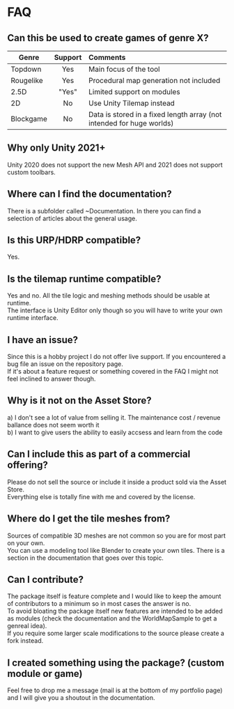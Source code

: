 # FAQ
## Can this be used to create games of genre X?
| Genre     | Support |  Comments                                                             |
|-----------|:-------:|:----------------------------------------------------------------------|
| Topdown   | Yes     | Main focus of the tool                                                |
| Rougelike | Yes     | Procedural map generation not included                                |
| 2.5D      | "Yes"   |  Limited support on modules                                           |
| 2D        | No      | Use Unity Tilemap instead                                             |
| Blockgame | No      | Data is stored in a fixed length array (not intended for huge worlds) |

## Why only Unity 2021+
Unity 2020 does not support the new Mesh API and 2021 does not support custom toolbars.

## Where can I find the documentation?
There is a subfolder called ~Documentation. In there you can find a selection of articles about the general usage.

## Is this URP/HDRP compatible?
Yes.

## Is the tilemap runtime compatible?
Yes and no. All the tile logic and meshing methods should be usable at runtime.<br>
The interface is Unity Editor only though so you will have to write your own runtime interface.

## I have an issue?
Since this is a hobby project I do not offer live support. If you encountered a bug file an issue on the repository page. <br>
If it's about a feature request or something covered in the FAQ I might not feel inclined to answer though.

## Why is it not on the Asset Store?
a) I don't see a lot of value from selling it. The maintenance cost / revenue ballance does not seem worth it <br>
b) I want to give users the ability to easily accsess and learn from the code <br>

## Can I include this as part of a commercial offering?
Please do not sell the source or include it inside a product sold via the Asset Store. <br>
Everything else is totally fine with me and covered by the license.

## Where do I get the tile meshes from?
Sources of compatible 3D meshes are not common so you are for most part on your own. <br>
You can use a modeling tool like Blender to create your own tiles. There is a section in the documentation that goes over this topic.

## Can I contribute?
The package itself is feature complete and I would like to keep the amount of contributors to a minimum so in most cases the answer is no. <br>
To avoid bloating the package itself new features are intended to be added as modules (check the documentation and the WorldMapSample to get a genreal idea). <br>
If you require some larger scale modifications to the source please create a fork instead.

## I created something using the package? (custom module or game)
Feel free to drop me a message (mail is at the bottom of my portfolio page) and I will give you a shoutout in the documentation.